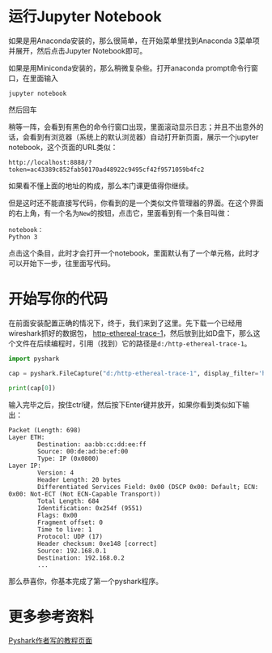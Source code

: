 # 运行Jupyter Notebook

如果是用Anaconda安装的，那么很简单，在开始菜单里找到Anaconda 3菜单项并展开，然后点击Jupyter Notebook即可。

如果是用Miniconda安装的，那么稍微复杂些。打开anaconda prompt命令行窗口，在里面输入

```shell
jupyter notebook
```

然后回车

稍等一阵，会看到有黑色的命令行窗口出现，里面滚动显示日志；并且不出意外的话，会看到有浏览器（系统上的默认浏览器）自动打开新页面，展示一个jupyter notebook，这个页面的URL类似：

```
http://localhost:8888/?token=ac43389c852fab50170ad48922c9495cf42f9571059b4fc2
```

如果看不懂上面的地址的构成，那么本门课更值得你继续。

但是这时还不能直接写代码，你看到的是一个类似文件管理器的界面。在这个界面的右上角，有一个名为`New`的按钮，点击它，里面看到有一个条目叫做：

```
notebook：
Python 3
```

点击这个条目，此时才会打开一个notebook，里面默认有了一个单元格，此时才可以开始下一步，往里面写代码。


# 开始写你的代码

在前面安装配置正确的情况下，终于，我们来到了这里。先下载一个已经用wireshark抓好的数据包， [http-ethereal-trace-1](wireshark-traces/http-ethereal-trace-1)，然后放到比如D盘下，那么这个文件在后续编程时，引用（找到）它的路径是`d:/http-ethereal-trace-1`。

```python
import pyshark

cap = pyshark.FileCapture("d:/http-ethereal-trace-1", display_filter='http')

print(cap[0])
```
输入完毕之后，按住ctrl键，然后按下Enter键并放开，如果你看到类似如下输出：
```
Packet (Length: 698)
Layer ETH:
        Destination: aa:bb:cc:dd:ee:ff
        Source: 00:de:ad:be:ef:00
        Type: IP (0x0800)
Layer IP:
        Version: 4
        Header Length: 20 bytes
        Differentiated Services Field: 0x00 (DSCP 0x00: Default; ECN: 0x00: Not-ECT (Not ECN-Capable Transport))
        Total Length: 684
        Identification: 0x254f (9551)
        Flags: 0x00
        Fragment offset: 0
        Time to live: 1
        Protocol: UDP (17)
        Header checksum: 0xe148 [correct]
        Source: 192.168.0.1
        Destination: 192.168.0.2
        ...
```

那么恭喜你，你基本完成了第一个pyshark程序。

# 更多参考资料

[Pyshark作者写的教程页面](https://kiminewt.github.io/pyshark/)
